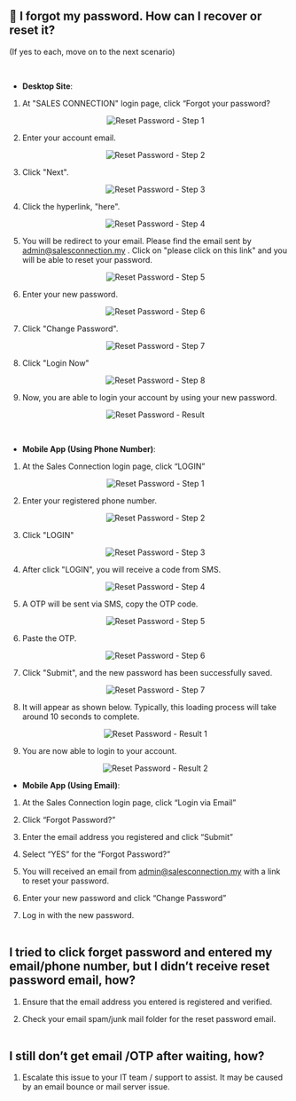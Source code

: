 
## 🔑 I forgot my password. How can I recover or reset it?
<aside>
(If yes to each, move on to the next scenario)

<br> <!-- Adding one line space -->

 - **Desktop Site**:

  1. At "SALES CONNECTION" login page, click “Forgot your password?

     <p align="center">
       <img src="img/Reset_Passsword_Using_Desktop_Step_1.png" alt="Reset Password - Step 1">
     </p>
     
  2. Enter your account email.

     <p align="center">
       <img src="img/Reset_Passsword_Using_Desktop_Step_2.png" alt="Reset Password - Step 2">
     </p>
  
  3. Click "Next".

     <p align="center">
       <img src="img/Reset_Passsword_Using_Desktop_Step_3.png" alt="Reset Password - Step 3">
     </p>
     
  4. Click the hyperlink, "here".

     <p align="center">
       <img src="img/Reset_Passsword_Using_Desktop_Step_4.png" alt="Reset Password - Step 4">
     </p>
     
  5. You will be redirect to your email. Please find the email sent by admin@salesconnection.my . Click on "please click on this link" and you will be able to reset your password.

     <p align="center">
       <img src="img/Reset_Passsword_Using_Desktop_Step_5.png" alt="Reset Password - Step 5">
     </p>
     
  6. Enter your new password.

     <p align="center">
       <img src="img/Reset_Passsword_Using_Desktop_Step_6.png" alt="Reset Password - Step 6">
     </p>
     
  7. Click "Change Password".

     <p align="center">
       <img src="img/Reset_Passsword_Using_Desktop_Step_7.png" alt="Reset Password - Step 7">
     </p>
     
  8. Click "Login Now"

     <p align="center">
       <img src="img/Reset_Passsword_Using_Desktop_Step_8.png" alt="Reset Password - Step 8">
     </p>
     
  9. Now, you are able to login your account by using your new password.

     <p align="center">
       <img src="img/Reset_Passsword_Using_Desktop_Result.png" alt="Reset Password - Result">
     </p>

<br>
     
  - **Mobile App (Using Phone Number)**:

 1. At the Sales Connection login page, click “LOGIN”

    <p align="center">
       <img src="img/Reset_Passsword_Using_App_Step_1.png" alt="Reset Password - Step 1">
    </p>

 2. Enter your registered phone number.

    <p align="center">
       <img src="img/Reset_Passsword_Using_App_Step_2.png" alt="Reset Password - Step 2">
    </p>
    
 3. Click "LOGIN"

    <p align="center">
       <img src="img/Reset_Passsword_Using_App_Step_3.png" alt="Reset Password - Step 3">
    </p>

 4. After click "LOGIN", you will receive a code from SMS.

    <p align="center">
       <img src="img/Reset_Passsword_Using_App_Step_4.png" alt="Reset Password - Step 4">
    </p>

 5. A OTP will be sent via SMS, copy the OTP code. 

    <p align="center">
       <img src="img/Reset_Passsword_Using_App_Step_5.png" alt="Reset Password - Step 5">
    </p>

 6. Paste the OTP.

    <p align="center">
       <img src="img/Reset_Passsword_Using_App_Step_6.png" alt="Reset Password - Step 6">
    </p>

 7. Click "Submit", and the new password has been successfully saved.

    <p align="center">
       <img src="img/Reset_Passsword_Using_App_Step_7.png" alt="Reset Password - Step 7">
    </p>
 
 8. It will appear as shown below. Typically, this loading process will take around 10 seconds to complete.

    <p align="center">
       <img src="img/Reset_Passsword_Using_App_Result_1.png" alt="Reset Password - Result 1">
    </p>

 9. You are now able to login to your account.

    <p align="center">
       <img src="img/Reset_Passsword_Using_App_Result_2.png" alt="Reset Password - Result 2">
    </p>

    



- **Mobile App (Using Email)**:

 1. At the Sales Connection login page, click “Login via Email”

 2. Click “Forgot Password?”

 3. Enter the email address you registered and click “Submit”

 4. Select “YES” for the “Forgot Password?”

 5. You will received an email from admin@salesconnection.my with a link to reset your password.

 6. Enter your new password and click “Change Password”

 7. Log in with the new password.<br><br>

## I tried to click forget password and entered my email/phone number, but I didn’t receive reset password email, how?
<aside>

 1. Ensure that the email address you entered is registered and verified.

 2. Check your email spam/junk mail folder for the reset password email.<br><br>

## I still don’t get email /OTP after waiting, how?
<aside>

  1. Escalate this issue to your IT team / support to assist. It may be caused by an email bounce or mail server issue.



